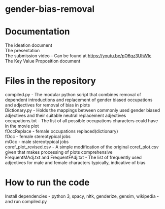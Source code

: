 # gender-bias-removal
<Removing gender bias present in Bollywood movie scripts.> 

# Documentation
The ideation document <br/>
The presentation <br/>
The submission video - Can be found at https://youtu.be/pO6qz3UhWlc <br/>
The Key Value Proposition document <br/>


# Files in the repository
compiled.py - The modular python script that combines removal of dependent introductions and replacement of gender biased occupations and adjectives for removal of bias in plots <br/>
Dictionary.py - Holds the mappings between commonly used gender biased adjectives and their suitable neutral replacement adjectives <br/>
occupations.txt - The list of all possible occupations characters could have in the movie plot <br/>
fOccReplace - female occupations replaced(dictionary) <br/>
fOcc - female stereotypical jobs <br/>
mOcc - male stereotypical jobs <br/>
coref_plot_revised.csv - A simple modification of the original coref_plot.csv given that makes processing of plots comprehensive <br/>
FrequentMAdj.txt and FrequentFAdj.txt - The list of frequently used adjectives for male and female characters typically, indicative of bias <br/>

# How to run the code
Install dependencies - python 3, spacy, nltk, genderize, gensim, wikipedia - and run compiled.py <br/>
